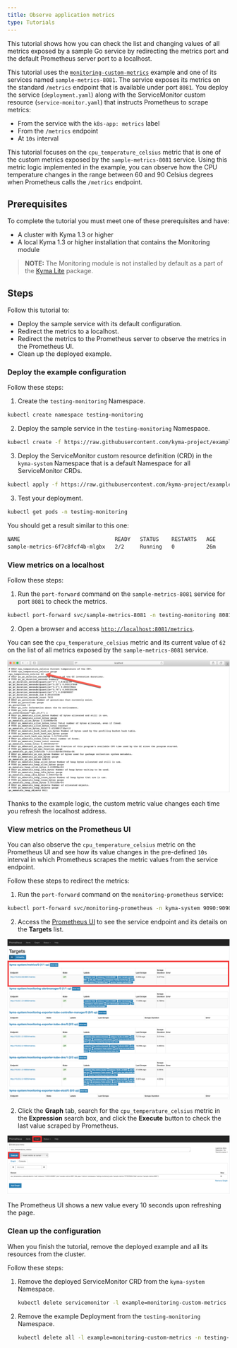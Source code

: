```yaml
---
title: Observe application metrics
type: Tutorials
---
```


This tutorial shows how you can check the list and changing values of all metrics exposed by a sample Go service by redirecting the metrics port and the default Prometheus server port to a localhost.

This tutorial uses the [`monitoring-custom-metrics`](https://github.com/kyma-project/examples/tree/master/monitoring-custom-metrics) example and one of its services named `sample-metrics-8081`. The service exposes its metrics on the standard `/metrics` endpoint that is available under port `8081`. You deploy the service (`deployment.yaml`) along with the ServiceMonitor custom resource (`service-monitor.yaml`) that instructs Prometheus to scrape metrics:
- From the service with the `k8s-app: metrics` label
- From the `/metrics` endpoint
- At `10s` interval

This tutorial focuses on the `cpu_temperature_celsius` metric that is one of the custom metrics exposed by the `sample-metrics-8081` service. Using this metric logic implemented in the example, you can observe how the CPU temperature changes in the range between 60 and 90 Celsius degrees when Prometheus calls the `/metrics` endpoint.

## Prerequisites

To complete the tutorial you must meet one of these prerequisites and have:
- A cluster with Kyma 1.3 or higher
- A local Kyma 1.3 or higher installation that contains the Monitoring module

> **NOTE:** The Monitoring module is not installed by default as a part of the [Kyma Lite](/root/kyma/#installation-overview) package.

## Steps

Follow this tutorial to:
- Deploy the sample service with its default configuration.
- Redirect the metrics to a localhost.
- Redirect the metrics to the Prometheus server to observe the metrics in the Prometheus UI.
- Clean up the deployed example.

### Deploy the example configuration

Follow these steps:

1. Create the `testing-monitoring` Namespace.

```bash
kubectl create namespace testing-monitoring
```

2. Deploy the sample service in the `testing-monitoring` Namespace.

```bash
kubectl create -f https://raw.githubusercontent.com/kyma-project/examples/master/monitoring-custom-metrics/deployment/deployment.yaml --namespace=testing-monitoring
```

3. Deploy the ServiceMonitor custom resource definition (CRD) in the `kyma-system` Namespace that is a default Namespace for all ServiceMonitor CRDs.

```bash
kubectl apply -f https://raw.githubusercontent.com/kyma-project/examples/master/monitoring-custom-metrics/deployment/service-monitor.yaml
```

3. Test your deployment.

```bash
kubectl get pods -n testing-monitoring
```

You should get a result similar to this one:

```bash
NAME                              READY   STATUS    RESTARTS   AGE
sample-metrics-6f7c8fcf4b-mlgbx   2/2     Running   0          26m
```

### View metrics on a localhost

Follow these steps:

1. Run the `port-forward` command on the `sample-metrics-8081` service for port `8081` to check the metrics.

```bash
kubectl port-forward svc/sample-metrics-8081 -n testing-monitoring 8081:8081
```

2. Open a browser and access [`http://localhost:8081/metrics`](http://localhost:8081/metrics).

You can see the `cpu_temperature_celsius` metric and its current value of `62` on the list of all metrics exposed by the `sample-metrics-8081` service.

![metrics on port 8081](./assets/sample-metrics-2.png)

Thanks to the example logic, the custom metric value changes each time you refresh the localhost address.

### View metrics on the Prometheus UI

You can also observe the `cpu_temperature_celsius` metric on the Prometheus UI and see how its value changes in the pre-defined `10s` interval in which Prometheus scrapes the metric values from the service endpoint.

Follow these steps to redirect the metrics:

1. Run the `port-forward` command on the `monitoring-prometheus` service:

```bash
kubectl port-forward svc/monitoring-prometheus -n kyma-system 9090:9090
```

2. Access the [Prometheus UI](http://localhost:9090/targets#job-sample-metrics-8081) to see the service endpoint and its details on the **Targets** list.

![Prometheus Dashboard](./assets/pm-dashboard-1.png)

2. Click the **Graph** tab, search for the `cpu_temperature_celsius` metric in the **Expression** search box, and click the **Execute** button to check the last value scraped by Prometheus.

![Prometheus Dashboard](./assets/pm-dashboard-2.png)

The Prometheus UI shows a new value every 10 seconds upon refreshing the page.

### Clean up the configuration

When you finish the tutorial, remove the deployed example and all its resources from the cluster.

Follow these steps:

1. Remove the deployed ServiceMonitor CRD from the `kyma-system` Namespace.

    ```bash
    kubectl delete servicemonitor -l example=monitoring-custom-metrics -n kyma-system
    ```

2. Remove the example Deployment from the `testing-monitoring` Namespace.

    ```bash
    kubectl delete all -l example=monitoring-custom-metrics -n testing-monitoring
    ```
